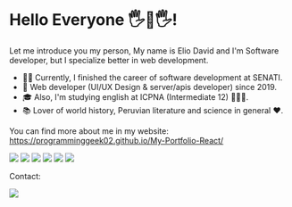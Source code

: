 # Hello Everyone 🖐🤖🖐!
Let me introduce you my person, My name is Elio David and I'm Software developer, but I specialize better in web development.

- 👨‍💻 Currently, I finished the career of software development at SENATI.
- 🔨 Web developer (UI/UX Design & server/apis developer) since 2019.
- 🎓 Also, I'm studying english at ICPNA (Intermediate 12) 🙎🏻‍♂️.
- 📚 Lover of world history, Peruvian literature and science in general ❤️.

You can find more about me in my website: https://programminggeek02.github.io/My-Portfolio-React/

[![](https://img.shields.io/badge/-HTML-orange?logo=html5&logoColor=white&style=flat)]()
[![](https://img.shields.io/badge/-CSS-blue?logo=css3&logoColor=white&style=flat)]()
[![](https://img.shields.io/badge/-JavaScript-yellow?logo=javascript&logoColor=white&style=flat)]()
[![](https://img.shields.io/badge/-ReactJs-61DAFB?logo=react&logoColor=white&style=flat)]()
[![](https://img.shields.io/badge/-NodeJs-white?logo=Node.js&logoColor=green&style=flat)]()
[![](https://img.shields.io/badge/-MongoDB-42EC54?logo=mongodb&logoColor=white&style=flat)]()

Contact:

[![](https://img.shields.io/badge/-Linkedin-0077B5?logo=linkedin&logoColor=white&style=flat)](https://www.linkedin.com/in/david-saavedra-1b395b203/)


